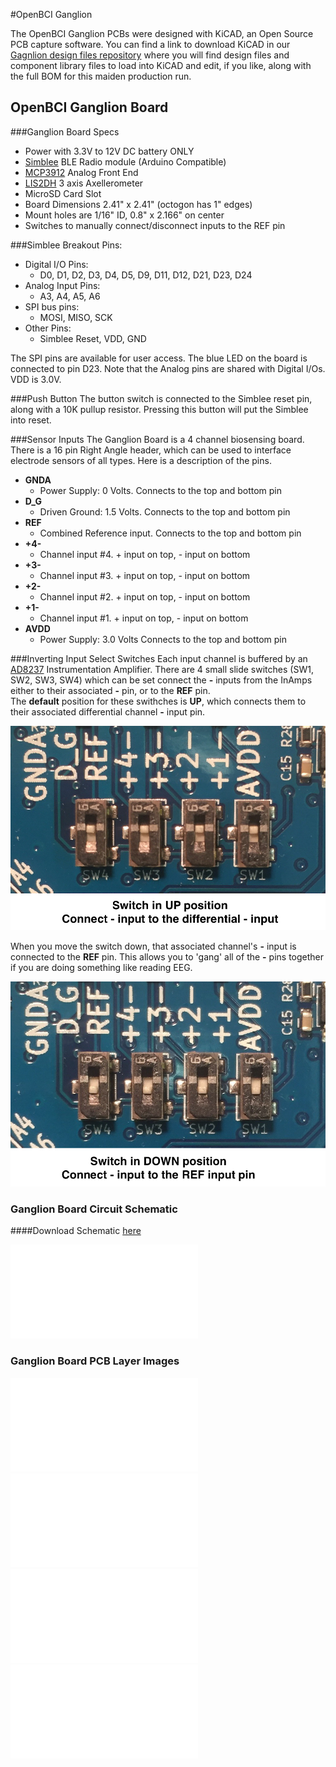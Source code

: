 #OpenBCI Ganglion

The OpenBCI Ganglion PCBs were designed with KiCAD, an Open Source PCB capture software. You can find a link to download KiCAD in our [Gagnlion design files repository](https://github.com/OpenBCI/Ganglion_Hardware_Design_Files) where you will find design files and component library files to load into KiCAD and edit, if you like, along with the full BOM for this maiden production run.

## OpenBCI Ganglion Board

###Ganglion Board Specs

* Power with 3.3V to 12V DC battery ONLY
* [Simblee](http://www.simblee.com) BLE Radio module (Arduino Compatible)
* [MCP3912](http://www.microchip.com/wwwproducts/en/MCP3912) Analog Front End
* [LIS2DH](http://www.st.com/en/mems-and-sensors/lis2dh.html) 3 axis Axellerometer
* MicroSD Card Slot
* Board Dimensions 2.41" x 2.41" (octogon has 1" edges)
* Mount holes are 1/16" ID, 0.8" x 2.166" on center
* Switches to manually connect/disconnect inputs to the REF pin

###Simblee Breakout Pins:

* Digital I/O Pins:
	* D0, D1, D2, D3, D4, D5, D9, D11, D12, D21, D23, D24
* Analog Input Pins:
	* A3, A4, A5, A6
* SPI bus pins:
	* MOSI, MISO, SCK
* Other Pins:
	* Simblee Reset, VDD, GND

The SPI pins are available for user access. The blue LED on the board is connected to pin D23. Note that the Analog pins are shared with Digital I/Os. VDD is 3.0V. 

###Push Button
The button switch is connected to the Simblee reset pin, along with a 10K pullup resistor. Pressing this button will put the Simblee into reset. 

###Sensor Inputs
The Ganglion Board is a 4 channel biosensing board. There is a 16 pin Right Angle header, which can be used to interface electrode sensors of all types. Here is a description of the pins.

* **GNDA**
	* Power Supply: 0 Volts. Connects to the top and bottom pin
* **D_G**
	* Driven Ground: 1.5 Volts. Connects to the top and bottom pin
* **REF**
	* Combined Reference input. Connects to the top and bottom pin
* **+4-**
	* Channel input #4. + input on top, - input on bottom
* **+3-**
	* Channel input #3. + input on top, - input on bottom
* **+2-**
	* Channel input #2. + input on top, - input on bottom
* **+1-**
	* Channel input #1. + input on top, - input on bottom
* **AVDD**
	* Power Supply: 3.0 Volts Connects to the top and bottom pin  
	
	
###Inverting Input Select Switches
Each input channel is buffered by an [AD8237](http://www.analog.com/en/products/amplifiers/instrumentation-amplifiers/ad8237.html) Instrumentation Amplifier. There are 4 small slide switches (SW1, SW2, SW3, SW4) which can be set connect the **-** inputs from the InAmps either to their associated **-** pin, or to the **REF** pin.  
The **default** position for these swithches is **UP**, which connects them to their associated differential channel **-** input pin.  

![SWITCH UP](../assets/images/ganglion_SW_UP.jpg)  

When you move the switch down, that associated channel's **-** input is connected to the **REF** pin. This allows you to 'gang' all of the **-** pins together if you are doing something like reading EEG.  

![SWITCH DOWN](../assets/images/ganglion_SW_DOWN.jpg)

### Ganglion Board Circuit Schematic
####Download Schematic [here](https://github.com/OpenBCI/Ganglion_Hardware_Design_Files/blob/master/Ganglion_SCH.pdf)

![Ganglion Schematic](../assets/images/ganglion_schematic.pdf)

### Ganglion Board PCB Layer Images

![Ganglion Top Layer](../assets/images/ganglion_top.pdf)
![Ganglion Layer 1](../assets/images/ganglion_layer1.pdf)
![Ganglion Layer 2](../assets/images/ganglion_layer2.pdf)
![Ganglion Bottom Layer](../assets/images/ganglion_bottom.pdf)
